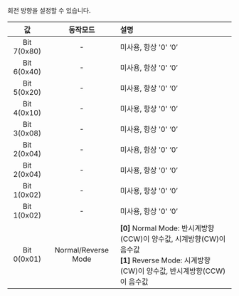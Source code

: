 회전 방향을 설정할 수 있습니다. 

|     값      |      동작모드       | 설명                                                                                                                                            |
|:-----------:|:-------------------:|:------------------------------------------------------------------------------------------------------------------------------------------------|
| Bit 7(0x80) |          -          | 미사용, 항상 '0' ‘0’                                                                                                                              |
| Bit 6(0x40) |          -          | 미사용, 항상 '0' ‘0’                                                                                                                              |
| Bit 5(0x20) |          -          | 미사용, 항상 '0' ‘0’                                                                                                                              |
| Bit 4(0x10) |          -          | 미사용, 항상 '0' ‘0’                                                                                                                              |
| Bit 3(0x08) |          -          | 미사용, 항상 '0' ‘0’                                                                                                                              |
| Bit 2(0x04) |          -          | 미사용, 항상 '0' ‘0’                                                                                                                              |
| Bit 2(0x04) |          -          | 미사용, 항상 '0' ‘0’                                                                                                                              |
| Bit 1(0x02) |          -          | 미사용, 항상 '0' ‘0’                                                                                                                              |
| Bit 1(0x02) |          -          | 미사용, 항상 '0' ‘0’                                                                                                                              |
| Bit 0(0x01) | Normal/Reverse Mode | **[0]** Normal Mode: 반시계방향(CCW)이 양수값, 시계방향(CW)이 음수값<br />**[1]** Reverse Mode: 시계방향(CW)이 양수값, 반시계방향(CCW)이 음수값 |
